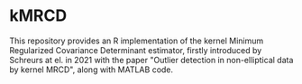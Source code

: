 # kMRCD
This repository provides an R implementation of the kernel Minimum Regularized Covariance Determinant estimator, firstly introduced by Schreurs at el. in 2021 with the paper "Outlier detection in non-elliptical data by kernel MRCD", along with MATLAB code.
